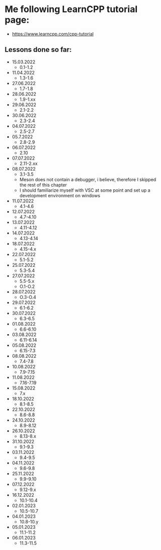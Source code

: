 # Me following LearnCPP tutorial page:
  - https://www.learncpp.com/cpp-tutorial
## Lessons done so far:
  - 15.03.2022
	* 0.1-1.2
  - 11.04.2022
	* 1.3-1.6
  - 27.06.2022
    * 1.7-1.8
  - 28.06.2022
    * 1.9-1.xx
  - 29.06.2022
    * 2.1-2.2
  - 30.06.2022
    * 2.3-2.4
  - 04.07.2022
    * 2.5-2.7
  - 05.7.2022
    * 2.8-2.9
  - 06.07.2022
    * 2.10
  - 07.07.2022
    * 2.11-2.xx
  - 08.07.2022
    * 3.1-3.5
    * Meson does not contain a debugger, i believe, therefore I skipped the rest of this chapter
    * I should familiarize myself with VSC at some point and set up a development environment on windows
  - 11.07.2022
    * 4.1-4.6
  - 12.07.2022
    * 4.7-4.10
  - 13.07.2022
    * 4.11-4.12
  - 14.07.2022
    * 4.13-4.14
  - 18.07.2022
    * 4.15-4.x
  - 22.07.2022
    * 5.1-5.2
  - 25.07.2022
    * 5.3-5.4
  - 27.07.2022
    * 5.5-5.x
    * O.1-O.2
  - 28.07.2022
    * O.3-O.4
  - 29.07.2022
    * 6.1-6.2 
  - 30.07.2022
    * 6.3-6.5
  - 01.08.2022
    * 6.6-6.10
  - 03.08.2022
    * 6.11-6.14
  - 05.08.2022
    * 6.15-7.3
  - 08.08.2022
    * 7.4-7.8
  - 10.08.2022
    * 7.9-7.15
  - 11.08.2022
    * 7.16-7.19
  - 15.08.2022
    * 7.x
  - 18.10.2022
    * 8.1-8.5
  - 22.10.2022
    * 8.6-8.8
  - 24.10.2022
    * 8.9-8.12
  - 26.10.2022
    * 8.13-8.x
  - 31.10.2022
    * 9.1-9.3
  - 03.11.2022
    * 9.4-9.5
  - 04.11.2022
    * 9.6-9.8
  - 25.11.2022
    * 9.9-9.10
  - 07.12.2022
    * 9.12-9.x
  - 16.12.2022
    * 10.1-10.4
  - 02.01.2023
    * 10.5-10.7
  - 04.01.2023
    * 10.8-10.y
  - 05.01.2023
    * 11.1-11.2
  - 06.01.2023
    * 11.3-11.5
